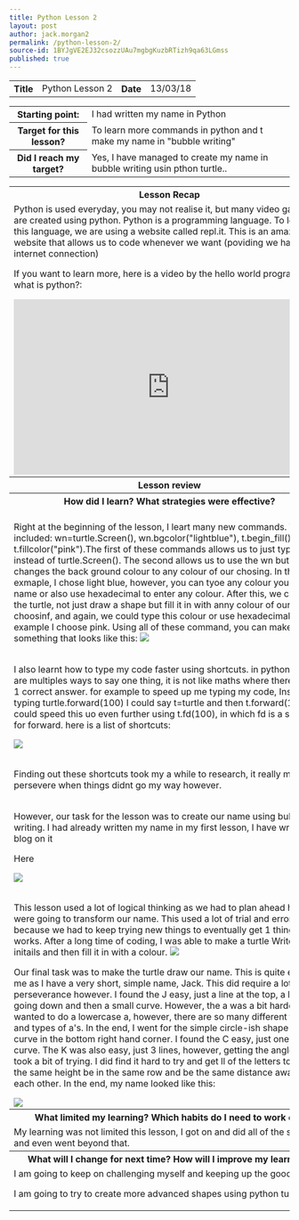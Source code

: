 ```yaml
---
title: Python Lesson 2
layout: post
author: jack.morgan2
permalink: /python-lesson-2/
source-id: 1BYJgVE2EJ32csozzUAu7mgbgKuzbRTizh9qa63LGmss
published: true
---
```

<table>
  <tr>
    <th class="lb">Title</th>
    <td>Python Lesson 2</td>
    <th class="lb">Date</th>
    <td>13/03/18</td>
  </tr>
</table>


<table>
  <tr>
    <th class="lb">Starting point:</th>
    <td>I had written my name in Python</td>
  </tr>
  <tr>
    <th class="lb">Target for this lesson?</th>
    <td>To learn more commands in python and t make my name in "bubble writing"</td>
  </tr>
  <tr>
    <th class="lb">Did I reach my target? 
</th>
    <td>Yes, I have managed to create my name in bubble writing usin pthon turtle..</td>
  </tr>
</table>


<table>
  <tr>
    <th class="lb">Lesson Recap</th>
  </tr>
  <tr>
    <td>Python is used everyday, you may not realise it, but many video games are created using python. Python is a programming language. To learn this language, we are using a website called repl.it. This is an amazing website that allows us to code whenever we want (poviding we have internet connection)

If you want to learn more, here is a video by the hello world program on what is python?:


<iframe width="560" height="315" src="https://www.youtube.com/embed/aXKVOLwpDg8" frameborder="0" allow="autoplay; encrypted-media" allowfullscreen></iframe>
</td>
  </tr>
  <tr>
    <th class="lb">Lesson review</th>
  </tr>
  <tr>
    <th class="lb">How did I learn? What strategies were effective? </th>
  </tr>
  <tr>
    <td><br>Right at the beginning of the lesson, I leart many new commands. These included: wn=turtle.Screen(), wn.bgcolor("lightblue"), t.begin_fill(), t.fillcolor("pink").The first of these commands allows us to just type wn instead of turtle.Screen(). The second allows us to use the wn but also changes the back ground colour to any colour of our chosing. In thhis exmaple, I chose light blue, however, you can tyoe any colour you want by name or also use hexadecimal to enter any colour. After this, we can make the turtle, not just draw a shape but fill it in with anny colour of our choosinf, and again, we could type this colour or use hexadecimal. In this example I choose pink. Using all of these command, you can make something that looks like this:
<img src="https://github.com/jackm245/jackm245.github.io/blob/master/images/1triangle.PNG?raw=true">



<br>I also learnt how to type my code faster using shortcuts. in python, there are multiples ways to say one thing, it is not like maths where there is only 1 correct answer. for example to speed up me typing my code, Instead of typing turtle.forward(100) I could say t=turtle and then t.forward(100).I could speed this uo even further using t.fd(100), in which fd is a shortcut for forward. here is a list of shortcuts:


<img src="https://github.com/jackm245/jackm245.github.io/blob/master/images/2triangle.PNG?raw=true">


<br>Finding out these shortcuts took my a while to research, it really made me persevere when things didnt go my way however.

<br>However, our task for the lesson was to create our name using bubble writing. I had already written my name in my first lesson, I have written a blog on it  <a href="https://jackm245.github.io/python-lesson-1/"> </a> <p class="b">Here </p>
<img src="https://github.com/jackm245/jackm245.github.io/blob/master/images/3tri%2Csqu%2Cpen.PNG?raw=true">

<br>This lesson used a lot of logical thinking as we had to plan ahead how we were going to transform our name. This used a lot of trial and error because we had to keep trying new things to eventually get 1 thing that works. After a long time of coding, I was able to make a turtle Write my initails and then fill it in with a colour.
<img src="https://github.com/jackm245/jackm245.github.io/blob/master/images/4nsided.PNG?raw=true">



Our final task was to make the turtle draw our name. This is quite easy for me as I have a very short, simple name, Jack. This did require a lot of perseverance however. I found the J easy, just a line at the top, a line going down and then a small curve. However, the a was a bit harder. I wanted to do a lowercase a, however, there are so many different fonts and types of a's. In the end, I went for the simple circle-ish shape with a curve in the bottom right hand corner. I found the C easy, just one big curve. The K was also easy, just 3 lines, however, getting the angles right took a bit of trying. I did find it hard to try and get ll of the letters to have the same height be in the same row and be the same distance away from each other. In the end, my name looked like this: 

<img src="https://github.com/jackm245/jackm245.github.io/blob/master/images/6name.PNG?raw=true">





</td>
  </tr>
  <tr>
    <th class="lb">What limited my learning? Which habits do I need to work on? </th>
  </tr>
  <tr>
    <td>My learning was not limited this lesson, I got on and did all of the set work, and even went beyond that.</td>
  </tr>
  <tr>
    <th class="lb">What will I change for next time? How will I improve my learning?</th>
  </tr>
  <tr>
    <td>I am going to keep on challenging myself and keeping up the good work. 

I am going to try to create more advanced shapes using python turtle.</td>
  </tr>
</table>


